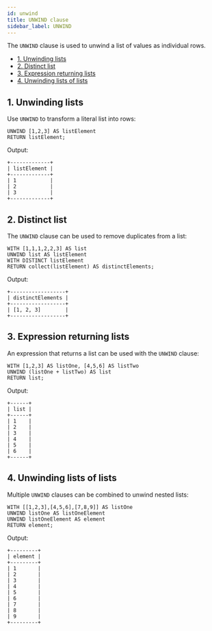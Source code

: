 ```yaml
---
id: unwind
title: UNWIND clause
sidebar_label: UNWIND
---
```


The `UNWIND` clause is used to unwind a list of values as individual rows.

- [1. Unwinding lists](#1-unwinding-lists)
- [2. Distinct list](#2-distinct-list)
- [3. Expression returning lists](#3-expression-returning-lists)
- [4. Unwinding lists of lists](#4-unwinding-lists-of-lists)

## 1. Unwinding lists

Use `UNWIND` to transform a literal list into rows:

```cypher
UNWIND [1,2,3] AS listElement 
RETURN listElement;
```

Output:
```nocopy
+-------------+
| listElement |
+-------------+
| 1           |
| 2           |
| 3           |
+-------------+
```

## 2. Distinct list

The `UNWIND` clause can be used to remove duplicates from a list:

```cypher
WITH [1,1,1,2,2,3] AS list 
UNWIND list AS listElement
WITH DISTINCT listElement
RETURN collect(listElement) AS distinctElements;
```

Output:
```nocopy
+------------------+
| distinctElements |
+------------------+
| [1, 2, 3]        |
+------------------+
```

## 3. Expression returning lists

An expression that returns a list can be used with the `UNWIND` clause:

```cypher
WITH [1,2,3] AS listOne, [4,5,6] AS listTwo 
UNWIND (listOne + listTwo) AS list
RETURN list;
```

Output:
```nocopy
+------+
| list |
+------+
| 1    |
| 2    |
| 3    |
| 4    |
| 5    |
| 6    |
+------+
```

## 4. Unwinding lists of lists

Multiple  `UNWIND` clauses can be combined to unwind nested lists:

```cypher
WITH [[1,2,3],[4,5,6],[7,8,9]] AS listOne
UNWIND listOne AS listOneElement
UNWIND listOneElement AS element
RETURN element;
```

Output:
```nocopy
+---------+
| element |
+---------+
| 1       |
| 2       |
| 3       |
| 4       |
| 5       |
| 6       |
| 7       |
| 8       |
| 9       |
+---------+
```
